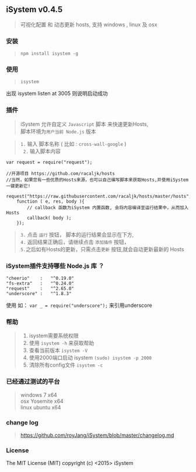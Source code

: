 ## iSystem v0.4.5

> 可视化配置 和 动态更新 hosts, 支持 windows , linux 及 osx

### 安装

> `npm install isystem -g`

### 使用
> ` isystem `   

出现 isystem listen at 3005 则说明启动成功

### 插件
> iSystem 允许自定义 `Javascript` 脚本 来快速更新Hosts,     
> 脚本环境为`用户当前 Node.js` 版本      

>  `1.` 输入 脚本名称 (  比如 : `cross-wall-google`  )    
> ` 2.` 输入脚本内容    

```
var request = require("request");        

//开源项目 https://github.com/racaljk/hosts       
//当然，如果您有一些优质的Hosts来源，也可以自己编写脚本来获取Hosts,并使用iSystem一键更新它!         

request("https://raw.githubusercontent.com/racaljk/hosts/master/hosts",         
	function ( e, res, body ){         
		// callback 函数为iSystem 内置函数, 会将内容编译至运行结果中，从而加入Hosts        
	  	callback( body );           
	});	        
```

> `3.` 点击  `运行` 按钮， 脚本的运行结果会显示在下方,     
> `4.` 返回结果正确后，请继续点击 `添加插件` 按钮，     
> `5.`之后如有Hosts的更新，只需点击`更新` 按钮,就会自动更新最新的 Hosts          

### iSystem插件支持哪些 Node.js 库 ？

```
"cheerio"    :   "^0.19.0"
"fs-extra"   :   "^0.24.0"
"request"    :   "^2.65.0"
"underscore" :   "^1.8.3"
```

使用 如： `var _ = require("underscore");`  来引用underscore

 
### 帮助  
> 1. isystem需要系统权限
> 2. 使用 `isystem -h` 来获取帮助           
> 3. 查看当前版本 ` isystem -V `        
> 4. 使用2000端口启动 isystem ` (sudo) isystem -p 2000 `         
> 5. 清除所有config文件 ` isystem -c `      

### 已经通过测试的平台

> windows 7 	    x64    
osx 	Yosemite 	x64    
linux 	ubuntu 		x64              

### change log

> https://github.com/royJang/iSystem/blob/master/changelog.md

### License 

The MIT License (MIT) copyright (c) <2015> iSystem